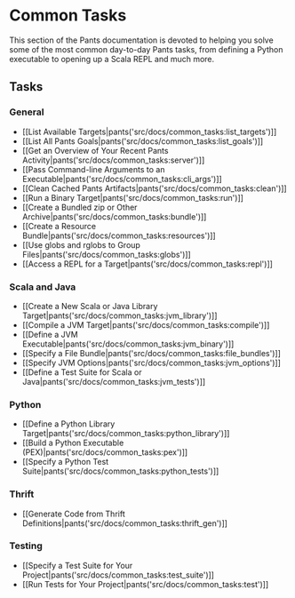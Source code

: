 # Common Tasks

This section of the Pants documentation is devoted to helping you solve some of
the most common day-to-day Pants tasks, from defining a Python executable to
opening up a Scala REPL and much more.

## Tasks

### General

* [[List Available Targets|pants('src/docs/common_tasks:list_targets')]]
* [[List All Pants Goals|pants('src/docs/common_tasks:list_goals')]]
* [[Get an Overview of Your Recent Pants Activity|pants('src/docs/common_tasks:server')]]
* [[Pass Command-line Arguments to an Executable|pants('src/docs/common_tasks:cli_args')]]
* [[Clean Cached Pants Artifacts|pants('src/docs/common_tasks:clean')]]
* [[Run a Binary Target|pants('src/docs/common_tasks:run')]]
* [[Create a Bundled zip or Other Archive|pants('src/docs/common_tasks:bundle')]]
* [[Create a Resource Bundle|pants('src/docs/common_tasks:resources')]]
* [[Use globs and rglobs to Group Files|pants('src/docs/common_tasks:globs')]]
* [[Access a REPL for a Target|pants('src/docs/common_tasks:repl')]]

### Scala and Java

* [[Create a New Scala or Java Library Target|pants('src/docs/common_tasks:jvm_library')]]
* [[Compile a JVM Target|pants('src/docs/common_tasks:compile')]]
* [[Define a JVM Executable|pants('src/docs/common_tasks:jvm_binary')]]
* [[Specify a File Bundle|pants('src/docs/common_tasks:file_bundles')]]
* [[Specify JVM Options|pants('src/docs/common_tasks:jvm_options')]]
* [[Define a Test Suite for Scala or Java|pants('src/docs/common_tasks:jvm_tests')]]

### Python

* [[Define a Python Library Target|pants('src/docs/common_tasks:python_library')]]
* [[Build a Python Executable (PEX)|pants('src/docs/common_tasks:pex')]]
* [[Specify a Python Test Suite|pants('src/docs/common_tasks:python_tests')]]

### Thrift

* [[Generate Code from Thrift Definitions|pants('src/docs/common_tasks:thrift_gen')]]

### Testing

* [[Specify a Test Suite for Your Project|pants('src/docs/common_tasks:test_suite')]]
* [[Run Tests for Your Project|pants('src/docs/common_tasks:test')]]
